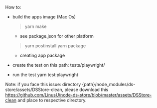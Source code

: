 How to:

- build the apps image (Mac Os)

  > yarn make

  - see package.json for other platform

  > yarn postinstall
  > yarn package

  - creating app package

- create the test on this path: tests/playwright/

- run the test
  yarn test:playwright

Note: if you face this issue: directory {path}/node_modules/ds-store/assets/DSStore-clean, please download this https://github.com/LinusU/node-ds-store/blob/master/assets/DSStore-clean and place to respective directory.
